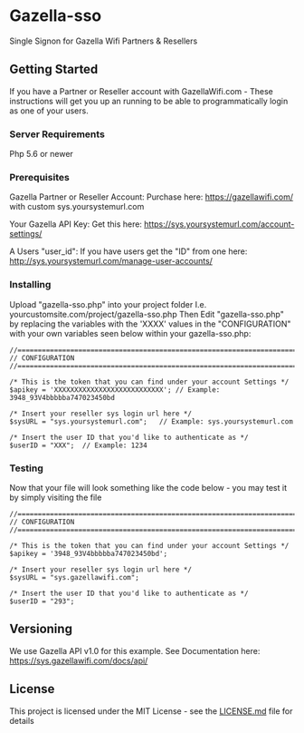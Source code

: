 # Gazella-sso

Single Signon for Gazella Wifi Partners & Resellers

## Getting Started

If you have a Partner or Reseller account with GazellaWifi.com - These instructions will get you up an running to be able to programmatically login as one of your users. 

### Server Requirements
Php 5.6 or newer

### Prerequisites

Gazella Partner or Reseller Account:
Purchase here: https://gazellawifi.com/ with custom sys.yoursystemurl.com

Your Gazella API Key:
Get this here: https://sys.yoursystemurl.com/account-settings/

A Users "user_id":
If you have users get the "ID" from one here: http://sys.yoursystemurl.com/manage-user-accounts/

### Installing

Upload "gazella-sso.php" into your project folder I.e. yourcustomsite.com/project/gazella-sso.php
Then Edit "gazella-sso.php" by replacing the variables with the 'XXXX' values in the "CONFIGURATION" 
with your own variables seen below within your gazella-sso.php:

```
//======================================================================//
// CONFIGURATION
//======================================================================//  

/* This is the token that you can find under your account Settings */
$apikey = 'XXXXXXXXXXXXXXXXXXXXXXXXXXX'; // Example: 3948_93V4bbbbba747023450bd

/* Insert your reseller sys login url here */
$sysURL = "sys.yoursystemurl.com";   // Example: sys.yoursystemurl.com

/* Insert the user ID that you'd like to authenticate as */ 
$userID = "XXX";  // Example: 1234
```

### Testing

Now that your file will look something like the code below - you may test it by
simply visiting the file 

```
//======================================================================//
// CONFIGURATION
//======================================================================//  

/* This is the token that you can find under your account Settings */
$apikey = '3948_93V4bbbbba747023450bd'; 

/* Insert your reseller sys login url here */
$sysURL = "sys.gazellawifi.com";

/* Insert the user ID that you'd like to authenticate as */ 
$userID = "293";
```


 
## Versioning

We use Gazella API v1.0 for this example. See Documentation here: https://sys.gazellawifi.com/docs/api/

## License

This project is licensed under the MIT License - see the [LICENSE.md](LICENSE.md) file for details